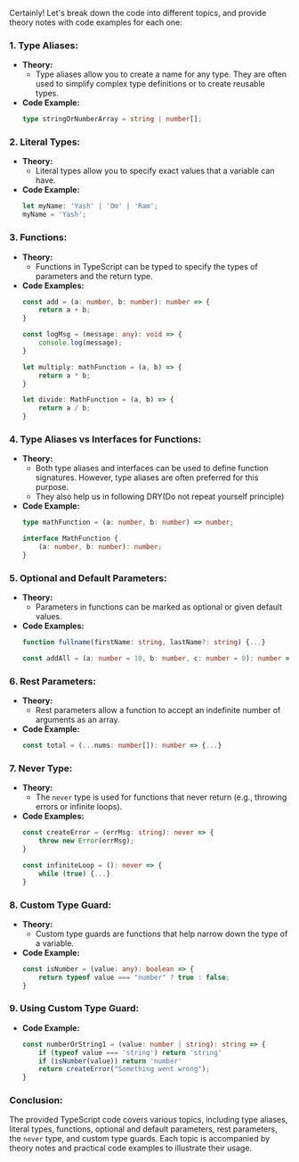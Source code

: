 Certainly! Let's break down the code into different topics, and provide theory notes with code examples for each one:

### 1. **Type Aliases:**
   - **Theory:**
     - Type aliases allow you to create a name for any type. They are often used to simplify complex type definitions or to create reusable types.
   - **Code Example:**
     ```typescript
     type stringOrNumberArray = string | number[];
     ```

### 2. **Literal Types:**
   - **Theory:**
     - Literal types allow you to specify exact values that a variable can have.
   - **Code Example:**
     ```typescript
     let myName: 'Yash' | 'Om' | 'Ram';
     myName = 'Yash';
     ```

### 3. **Functions:**
   - **Theory:**
     - Functions in TypeScript can be typed to specify the types of parameters and the return type.
   - **Code Examples:**
     ```typescript
     const add = (a: number, b: number): number => {
         return a + b;
     }

     const logMsg = (message: any): void => {
         console.log(message);
     }

     let multiply: mathFunction = (a, b) => {
         return a * b;
     }

     let divide: MathFunction = (a, b) => {
         return a / b;
     }
     ```

### 4. **Type Aliases vs Interfaces for Functions:**
   - **Theory:**
     - Both type aliases and interfaces can be used to define function signatures. However, type aliases are often preferred for this purpose.
     - They also help us in following DRY(Do not repeat yourself principle)
   - **Code Example:**
     ```typescript
     type mathFunction = (a: number, b: number) => number;

     interface MathFunction {
         (a: number, b: number): number;
     }
     ```

### 5. **Optional and Default Parameters:**
   - **Theory:**
     - Parameters in functions can be marked as optional or given default values.
   - **Code Examples:**
     ```typescript
     function fullname(firstName: string, lastName?: string) {...}

     const addAll = (a: number = 10, b: number, c: number = 0): number => {...}
     ```

### 6. **Rest Parameters:**
   - **Theory:**
     - Rest parameters allow a function to accept an indefinite number of arguments as an array.
   - **Code Example:**
     ```typescript
     const total = (...nums: number[]): number => {...}
     ```

### 7. **Never Type:**
   - **Theory:**
     - The `never` type is used for functions that never return (e.g., throwing errors or infinite loops).
   - **Code Examples:**
     ```typescript
     const createError = (errMsg: string): never => {
         throw new Error(errMsg);
     }

     const infiniteLoop = (): never => {
         while (true) {...}
     }
     ```

### 8. **Custom Type Guard:**
   - **Theory:**
     - Custom type guards are functions that help narrow down the type of a variable.
   - **Code Example:**
     ```typescript
     const isNumber = (value: any): boolean => {
         return typeof value === "number" ? true : false;
     }
     ```

### 9. **Using Custom Type Guard:**
   - **Code Example:**
     ```typescript
     const numberOrString1 = (value: number | string): string => {
         if (typeof value === 'string') return 'string'
         if (isNumber(value)) return 'number'
         return createError("Something went wrong");
     }
     ```

### Conclusion:
The provided TypeScript code covers various topics, including type aliases, literal types, functions, optional and default parameters, rest parameters, the `never` type, and custom type guards. Each topic is accompanied by theory notes and practical code examples to illustrate their usage.
